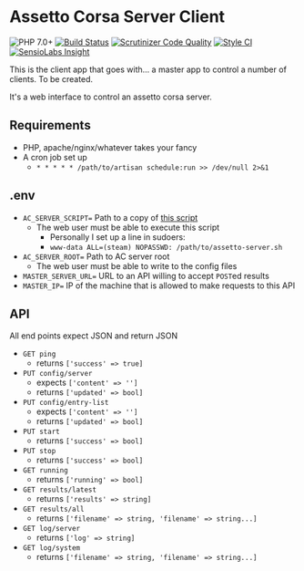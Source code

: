 # Assetto Corsa Server Client

![PHP 7.0+](https://img.shields.io/badge/php-7.0%2B-blue.svg)
[![Build Status](https://travis-ci.org/rickselby/ac-server-interface.svg?branch=travis)](https://travis-ci.org/rickselby/ac-server-interface)
[![Scrutinizer Code Quality](https://scrutinizer-ci.com/g/rickselby/ac-server-interface/badges/quality-score.png?b=master)](https://scrutinizer-ci.com/g/rickselby/ac-server-interface/?branch=master)
[![Style CI](https://styleci.io/repos/75005750/shield?style=flat)](https://styleci.io/repos/75005750/)
[![SensioLabs Insight](https://img.shields.io/sensiolabs/i/408e8e4d-d7c1-4289-b54a-622e5373264f.svg)](https://insight.sensiolabs.com/projects/408e8e4d-d7c1-4289-b54a-622e5373264f)

This is the client app that goes with... a master app to control a number of clients. To be created.

It's a web interface to control an assetto corsa server.

## Requirements

* PHP, apache/nginx/whatever takes your fancy
* A cron job set up
    * `* * * * * /path/to/artisan schedule:run >> /dev/null 2>&1`
## .env

* `AC_SERVER_SCRIPT=` Path to a copy of [this script](https://github.com/rickselby/AssettoCorsaLinuxScripts)
    * The web user must be able to execute this script
        * Personally I set up a line in sudoers:
        * `www-data ALL=(steam) NOPASSWD: /path/to/assetto-server.sh`
* `AC_SERVER_ROOT=` Path to AC server root
    * The web user must be able to write to the config files
* `MASTER_SERVER_URL=` URL to an API willing to accept `POST`ed results
* `MASTER_IP=` IP of the machine that is allowed to make requests to this API

## API

All end points expect JSON and return JSON

* `GET ping`
    * returns `['success' => true]`
* `PUT config/server`
    * expects `['content' => '']`
    * returns `['updated' => bool]`
* `PUT config/entry-list`
    * expects `['content' => '']`
    * returns `['updated' => bool]`
* `PUT start`
    * returns `['success' => bool]`
* `PUT stop`
    * returns `['success' => bool]`
* `GET running`
    * returns `['running' => bool]`
* `GET results/latest`
    * returns `['results' => string]`
* `GET results/all`
    * returns `['filename' => string, 'filename' => string...]`
* `GET log/server`
    * returns `['log' => string]`
* `GET log/system`
    * returns `['filename' => string, 'filename' => string...]`
